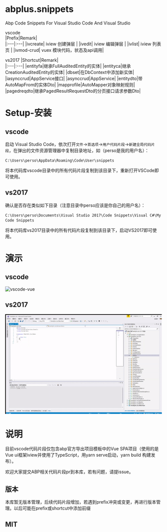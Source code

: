 # abplus.snippets

Abp Code Snippets For Visual Studio Code And Visual Studio

vscode  
|Prefix|Remark|  
|:---|:---|
|ivcreate| iview 创建弹层 |
|ivedit| iview 编辑弹层 |
|ivlist| iview 列表页 |
|ivmod-crud| vuex 模块代码，状态及api调用|

vs2017
|Shortcut|Remark|  
|:---|:---|
|entityfa|继承FullAuditedEntity的实体|
|entityca|继承CreationAuditedEntity的实体|
|dbset|在DbContext中添加新实体|
|iasynccrud|AppService接口|
|asynccrud|AppService|
|entitydto|带AutoMapFrom的实体Dto|
|mapprofile|AutoMapper对象映射规则|
|pagedreqdto|继承PagedResultRequestDto的分页接口请求参数Dto|

# Setup-安装 

## vscode

启动 Visual Studio Code，依次打开`文件`->`首选项`->`用户代码片段`->`新建全局代码片段`，在弹出的文件资源管理器中复制目录地址，如（perso是我的用户名）：

    C:\Users\perso\AppData\Roaming\Code\User\snippets

将本代码库vscode目录中的所有代码片段复制到该目录下，重新打开VSCode即可使用。

## vs2017

确认是否存在类似如下目录（注意目录中perso应该是你自己的用户名）：

    C:\Users\perso\Documents\Visual Studio 2017\Code Snippets\Visual C#\My Code Snippets

将本代码库vs2017目录中的所有代码片段复制到该目录下，启动VS2017即可使用。

# 演示

## vscode

![vscode-vue](vscode-vue.gif)

## vs2017

![vs2017A](vs2017A.gif)

# 说明

目前vscode代码片段仅包含abp官方导出项目模板中的Vue SPA项目（使用的是Vue ui框架iview并使用了TypeScript，用yarn serve启动，yarn build 构建发布）。

欢迎大家提交ABP相关代码片段pr到本库，若有问题，请提issue。

## 版本
本库暂无版本管理，后续代码片段增加，若遇到prefix冲突或变更，再进行版本管理。以后可能在prefix或shortcut中添加前缀

## MIT